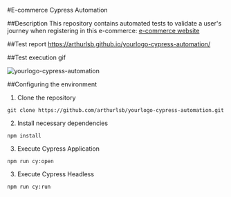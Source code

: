 #E-commerce Cypress Automation

##Description
This repository contains automated tests to validate a user's journey when registering in this e-commerce: [e-commerce website](http://automationpractice.com/index.php "e-commerce website")

##Test report
https://arthurlsb.github.io/yourlogo-cypress-automation/

##Test execution gif

![yourlogo-cypress-automation](https://user-images.githubusercontent.com/94870259/145117202-c0a3a437-b3e6-4efb-b643-03b091e2e212.gif)

##Configuring the environment
1. Clone the repository 
```
git clone https://github.com/arthurlsb/yourlogo-cypress-automation.git
```
2. Install necessary dependencies 
```
npm install
```
3. Execute Cypress Application
```
npm run cy:open
```
3. Execute Cypress Headless
```
npm run cy:run
```
